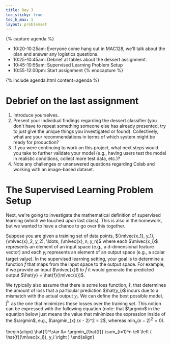 ```yaml
---
title: Day 3
toc_sticky: true 
toc_h_max: 1
layout: problemset
---
```


{% capture agenda %}
* 10:20-10:25am: Everyone come hang out in MAC128, we'll talk about the plan and answer any logistics questions.
* 10:25-10:45am: Debrief at tables about the dessert assignment.
* 10:45-10:55am: Supervised Learning Problem Setup
* 10:55-12:00pm: Start assignment 
{% endcapture %}

{% include agenda.html content=agenda %}

# Debrief on the last assignment

1. Introduce yourselves.
2. Present your individual findings regarding the dessert classifier (you don't have to repeat something someone else has already presented, try to just give the unique things you investigated or found).  Collectively, what are your recommendations in terms of which system might be ready for production?
3. If you were continuing to work on this project, what next steps would you take to further validate your model (e.g., having users test the model in realistic conditions, collect more test data, etc.)?
4. Note any challenges or unanswered questions regarding Colab and working with an image-based dataset.

# The Supervised Learning Problem Setup

Next, we're going to investigate the mathematical definition of supervised learning (which we touched upon last class).  This is also in the homework, but we wanted to have a chance to go over this together.

Suppose you are given a training set of data points, $(\mlvec{x_1}, y_1), (\mlvec{x}_2, y_2), \ldots, (\mlvec{x}_n, y_n)$ where each $\mlvec{x_i}$ represents an element of an input space (e.g., a d-dimensional feature vector) and each $y_i$ represents an element of an output space (e.g., a scalar target value).  In the supervised learning setting, your goal is to determine a function $\hat{f}$ that maps from the input space to the output space.  For example, if we provide an input $\mlvec{x}$ to $\hat{f}$ it would generate the predicted output $\hat{y} = \hat{f}(\mlvec{x})$.

We typically also assume that there is some loss function, $\ell$, that determines the amount of loss that a particular prediction $\hat{y_i}$ incurs due to a mismatch with the actual output $y_i$.  We can define the best possible model, $\hat{f}^\star$ as the one that minimizes these losses over the training set.  This notion can be expressed with the following equation  (note: that $\argmin$ in the equation below just means the value that minimizes the expression inside of the $\argmin$, e.g., $\argmin_{x} (x - 2)^2 = 2$, whereas $\min_{x} (x-2)^2 = 0$).

\begin{align}
\hat{f}^\star &= \argmin_{\hat{f}} \sum_{i=1}^n \ell \left ( \hat{f}(\mlvec{x_i}), y_i \right )
\end{align} 
